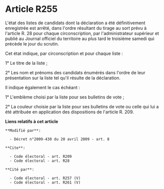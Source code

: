 # Article R255

L'état des listes de candidats dont la déclaration a été définitivement enregistrée est arrêté, dans l'ordre résultant du
tirage au sort prévu à l'article R. 28 pour chaque circonscription, par l'administrateur supérieur et publié au Journal
officiel du territoire au plus tard le troisième samedi qui précède le jour du scrutin. 

Cet état indique, par circonscription et pour chaque liste : 

1° Le titre de la liste ; 

2° Les nom et prénoms des candidats énumérés dans l'ordre de leur présentation sur la liste tel qu'il résulte de la
déclaration. 

Il indique également le cas échéant : 

1° L'emblème choisi par la liste pour ses bulletins de vote ; 

2° La couleur choisie par la liste pour ses bulletins de vote ou celle qui lui a été attribuée en application des
dispositions de l'article R. 209.

**Liens relatifs à cet article**

	**Modifié par**:

	  - Décret n°2009-430 du 20 avril 2009 - art. 8

	**Cite**:

	  - Code électoral - art. R209
	  - Code électoral - art. R28

	**Cité par**:

	  - Code électoral - art. R257 (V)
	  - Code électoral - art. R261 (V)
